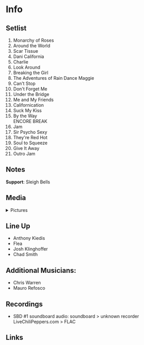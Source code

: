 # Info

## Setlist

1. Monarchy of Roses
2. Around the World
3. Scar Tissue
4. Dani California
5. Charlie
6. Look Around
7. Breaking the Girl
8. The Adventures of Rain Dance Maggie
9. Can't Stop
10. Don't Forget Me
11. Under the Bridge
12. Me and My Friends
13. Californication
14. Suck My Kiss
15. By the Way
<br> ENCORE BREAK
16. Jam
17. Sir Psycho Sexy
18. They're Red Hot
19. Soul to Squeeze
20. Give It Away
21. Outro Jam

## Notes

**Support**: Sleigh Bells

## Media 

<details>
  <summary>Pictures</summary>
  <!--<img alt="Setlist" title="Setlist" src="_.jpg" height="200" />
  <img alt="Flyer" title="Flyer" src="_.jpg" height="200" />-->
</details>

## Line Up

* Anthony Kiedis
* Flea
* Josh Klinghoffer
* Chad Smith

## Additional Musicians:

* Chris Warren  
* Mauro Refosco

## Recordings

* SBD #1 soundboard audio: soundboard > unknown recorder LiveChiliPeppers.com > FLAC

## Links
